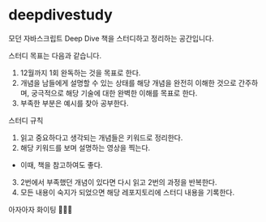 # deepdivestudy
모던 자바스크립트 Deep Dive 책을 스터디하고 정리하는 공간입니다.

스터디 목표는 다음과 같습니다.
1. 12월까지 1회 완독하는 것을 목표로 한다.
2. 개념을 남들에게 설명할 수 있는 상태를 해당 개념을 완전히 이해한 것으로 간주하며, 궁극적으로 해당 기술에 대한 완벽한 이해를 목표로 한다.
3. 부족한 부분은 예시를 찾아 공부한다.

스터디 규칙
1. 읽고 중요하다고 생각되는 개념들은 키워드로 정리한다.
2. 해당 키워드를 보며 설명하는 영상을 찍는다.
  - 이때, 책을 참고하여도 좋다.
3. 2번에서 부족했던 개념이 있다면 다시 읽고 2번의 과정을 반복한다.
4. 모든 내용이 숙지가 되었으면 해당 레포지토리에 스터디 내용을 기록한다.


아자아자 화이팅 🙋🏻‍♀️
